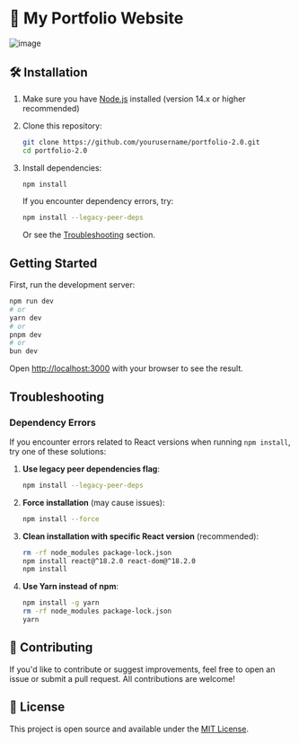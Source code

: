 # 🚀 My Portfolio Website

![image](https://github.com/user-attachments/assets/ade45c4b-b2cb-46cb-b8a6-31cad3bd0c5a)

## 🛠️ Installation

1. Make sure you have [Node.js](https://nodejs.org/) installed (version 14.x or higher recommended)
2. Clone this repository:
   ```bash
   git clone https://github.com/yourusername/portfolio-2.0.git
   cd portfolio-2.0
   ```
3. Install dependencies:
   ```bash
   npm install
   ```

   If you encounter dependency errors, try:
   ```bash
   npm install --legacy-peer-deps
   ```
   
   Or see the [Troubleshooting](#troubleshooting) section.

## Getting Started

First, run the development server:

```bash
npm run dev
# or
yarn dev
# or
pnpm dev
# or
bun dev
```

Open [http://localhost:3000](http://localhost:3000) with your browser to see the result.

## Troubleshooting

### Dependency Errors

If you encounter errors related to React versions when running `npm install`, try one of these solutions:

1. **Use legacy peer dependencies flag**:
   ```bash
   npm install --legacy-peer-deps
   ```

2. **Force installation** (may cause issues):
   ```bash
   npm install --force
   ```

3. **Clean installation with specific React version** (recommended):
   ```bash
   rm -rf node_modules package-lock.json
   npm install react@^18.2.0 react-dom@^18.2.0
   npm install
   ```

4. **Use Yarn instead of npm**:
   ```bash
   npm install -g yarn
   rm -rf node_modules package-lock.json
   yarn
   ```

## 🤝 Contributing
If you'd like to contribute or suggest improvements, feel free to open an issue or submit a pull request. All contributions are welcome!

## 📄 License
This project is open source and available under the [MIT License](https://github.com/Tajmirul/portfolio-2.0/blob/main/LICENSE).
